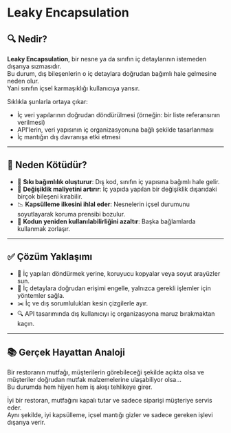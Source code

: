 # Leaky Encapsulation

## 🔍 Nedir?

**Leaky Encapsulation**, bir nesne ya da sınıfın iç detaylarının istemeden dışarıya sızmasıdır.  
Bu durum, dış bileşenlerin o iç detaylara doğrudan bağımlı hale gelmesine neden olur.  
Yani sınıfın içsel karmaşıklığı kullanıcıya yansır.

Sıklıkla şunlarla ortaya çıkar:
- İç veri yapılarının doğrudan döndürülmesi (örneğin: bir liste referansının verilmesi)
- API'lerin, veri yapısının iç organizasyonuna bağlı şekilde tasarlanması
- İç mantığın dış davranışa etki etmesi

---

## 🚫 Neden Kötüdür?

- 🔗 **Sıkı bağımlılık oluşturur**: Dış kod, sınıfın iç yapısına bağımlı hale gelir.
- 🔄 **Değişiklik maliyetini artırır**: İç yapıda yapılan bir değişiklik dışarıdaki birçok bileşeni kırabilir.
- 📉 **Kapsülleme ilkesini ihlal eder**: Nesnelerin içsel durumunu soyutlayarak koruma prensibi bozulur.
- 🧩 **Kodun yeniden kullanılabilirliğini azaltır**: Başka bağlamlarda kullanmak zorlaşır.

---

## ✅ Çözüm Yaklaşımı

- 🧱 İç yapıları döndürmek yerine, koruyucu kopyalar veya soyut arayüzler sun.
- 🚧 İç detaylara doğrudan erişimi engelle, yalnızca gerekli işlemler için yöntemler sağla.
- ✂️ İç ve dış sorumlulukları kesin çizgilerle ayır.
- 🔍 API tasarımında dış kullanıcıyı iç organizasyona maruz bırakmaktan kaçın.

---

## 📚 Gerçek Hayattan Analoji

Bir restoranın mutfağı, müşterilerin görebileceği şekilde açıkta olsa ve müşteriler doğrudan mutfak malzemelerine ulaşabiliyor olsa…  
Bu durumda hem hijyen hem iş akışı tehlikeye girer.

İyi bir restoran, mutfağını kapalı tutar ve sadece siparişi müşteriye servis eder.  
Aynı şekilde, iyi kapsülleme, içsel mantığı gizler ve sadece gereken işlevi dışarıya verir.
